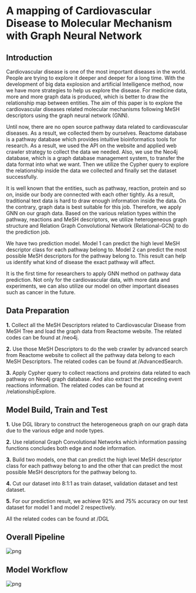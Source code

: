 # A mapping of  Cardiovascular Disease to Molecular Mechanism with Graph Neural Network 

## Introduction
Cardiovascular disease is one of the most important diseases in the world. People are trying to explore it deeper and deeper for a long time. With the development of big data explosion and artificial Intelligence method, now we have more strategies to help us explore the disease. For medicine data, more and more graph data is produced, which is better to draw the relationship map between entities. The aim of this paper is to explore the cardiovascular diseases related molecular mechanisms following MeSH descriptors using the graph neural network (GNN).

Until now, there are no open source pathway data related to cardiovascular diseases. As a result, we collected them by ourselves. Reactome database is a pathway database which provides intuitive bioinformatics tools for research. As a result, we used the API on the website and applied web crawler strategy to collect the data we needed. Also, we use the Neo4j database, which is a graph database management system, to transfer the data format into what we want. Then we utilize the Cypher query to explore the relationship inside the data we collected and finally set the dataset successfully.

It is well known that the entities, such as pathway, reaction, protein and so on, inside our body are connected with each other tightly. As a result, traditional text data is hard to draw enough information inside the data. On the contrary, graph data is best suitable for this job. Therefore, we apply GNN on our graph data. Based on the various relation types within the pathway, reactions and MeSH descriptors, we utilize heterogeneous graph structure and Relation Graph Convolutional Network (Relational-GCN) to do the prediction job. 

We have two prediction model. Model 1 can predict the high level MeSH descriptor class for each pathway belong to. Model 2 can predict the most possible MeSH descriptors for the pathway belong to. This result can help us identify what kind of disease the exact pathway will affect.

It is the first time for researchers to apply GNN method on pathway data prediction. Not only for the cardiovascular data, with more data and experiments, we can also utilize our model on other important diseases such as cancer in the future. 

## Data Preparation
**1.** Collect all the MeSH Descriptors related to Cardiovascular Disease from MeSH Tree and load the graph data from Reactome website. The related codes can be found at /neo4j.

**2.** Use those MeSH Descriptors to do the web crawler by advanced search from Reactome website to collect all the pathway data belong to each MeSH Descriptors. The related codes can be found at /AdvancedSearch.

**3.** Apply Cypher query to collect reactions and proteins data related to each pathway on Neo4j graph database. And also extract the preceding event reactions information. The related codes can be found at /relationshipExplore.

## Model Build, Train and Test
**1.** Use DGL library to construct the heterogeneous graph on our graph data due to the various edge and node types.

**2.** Use relational Graph Convolutional Networks which information passing functions concludes both edge and node information.

**3.** Build two models, one that can predict the high level MeSH descriptor class for each pathway belong to and the other that can predict the most possible MeSH descriptors for the pathway belong to.

**4.** Cut our dataset into 8:1:1 as train dataset, validation dataset and test dataset. 

**5.** For our prediction result, we achieve 92% and 75% accuracy on our test dataset for model 1 and model 2 respectively.

All the related codes can be found at /DGL

## Overall Pipeline
![png](https://github.com/pinglab-intern/mesh2molecules/tree/master/images/pipeline.png)

## Model Workflow
![png](https://github.com/pinglab-intern/mesh2molecules/tree/master/images/workflow.png)
